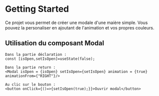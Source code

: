 # Getting Started 

Ce projet vous permet de créer une modale d'une maière simple. Vous pouvez la personaliser en ajoutant de l'animation et vos propres couleurs.
## Utilisation du composant Modal

    Dans la partie déclaration : 
    const [isOpen,setIsOpen]=useState(false);

    Dans la partie return : 
    <Modal isOpen = {isOpen} setIsOpen={setIsOpen} animation = {true} animationFrom={"RIGHT"}/>
    
    Au clic sur le bouton : 
    <button onClick={()=>{setIsOpen(true);}}>Ouvrir modal</button>


